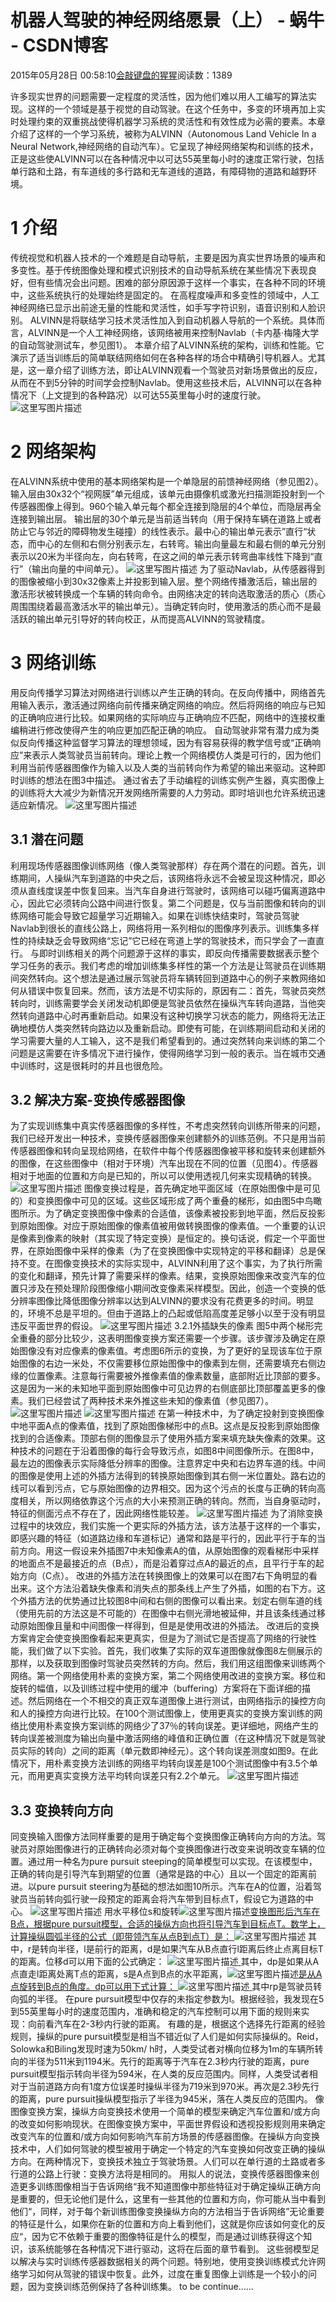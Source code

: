 
# 机器人驾驶的神经网络愿景（上） - 蜗牛 - CSDN博客


2015年05月28日 00:58:10[会敲键盘的猩猩](https://me.csdn.net/u010182633)阅读数：1389


许多现实世界的问题需要一定程度的灵活性，因为他们难以用人工编写的算法实现。这样的一个领域是基于视觉的自动驾驶。在这个任务中，多变的环境再加上实时处理约束的双重挑战使得机器学习系统的灵活性和有效性成为必需的要素。本章介绍了这样的一个学习系统，被称为ALVINN（Autonomous Land Vehicle In a  Neural Network,神经网络的自动汽车）。它呈现了神经网络架构和训练的技术，正是这些使ALVINN可以在各种情况中以可达55英里每小时的速度正常行驶，包括单行路和土路，有车道线的多行路和无车道线的道路，有障碍物的道路和越野环境。
# 1 介绍
传统视觉和机器人技术的一个难题是自动导航，主要是因为真实世界场景的噪声和多变性。基于传统图像处理和模式识别技术的自动导航系统在某些情况下表现良好，但有些情况会出问题。困难的部分原因源于这样一个事实，在各种不同的环境中，这些系统执行的处理始终是固定的。
在高程度噪声和多变性的领域中，人工神经网络已显示出前途无量的性能和灵活性，如手写字符识别，语音识别和人脸识别。 ALVINN是将联结学习技术灵活性加入到自动机器人导航的一个系统。具体而言，ALVINN是一个人工神经网络，该网络被用来控制Navlab（卡内基·梅隆大学的自动驾驶测试车，参见图1）。
本章介绍了ALVINN系统的架构，训练和性能。它演示了适当训练后的简单联结网络如何在各种各样的场合中精确引导机器人。尤其是，这一章介绍了训练方法，即让ALVINN观看一个驾驶员对新场景做出的反应，从而在不到5分钟的时间学会控制Navlab。使用这些技术后，ALVINN可以在各种情况下（上文提到的各种路况）以可达55英里每小时的速度行驶。
![这里写图片描述](https://img-blog.csdn.net/20150527134101810)
# 2 网络架构
在ALVINN系统中使用的基本网络架构是一个单隐层的前馈神经网络（参见图2）。输入层由30x32个“视网膜”单元组成，该单元由摄像机或激光扫描测距投射到一个传感器图像上得到。960个输入单元每个都全连接到隐层的4个单位，而隐层再全连接到输出层。 输出层的30个单元是当前适当转向（用于保持车辆在道路上或者防止它与邻近的障碍物发生碰撞）的线性表示。最中心的输出单元表示”直行“状态，而中心的左侧和右侧分别表示左，右转弯。输出向量最左和最右侧的单元分别表示以20米为半径向左，向右转弯，在这之间的单元表示转弯曲率线性下降到“直行”（输出向量的中间单元）。
![这里写图片描述](https://img-blog.csdn.net/20150527141751891)
为了驱动Navlab，从传感器得到的图像被缩小到30x32像素上并投影到输入层。整个网络传播激活后，输出层的激活形状被转换成一个车辆的转向命令。由网络决定的转向选取激活的质心（质心周围围绕着最高激活水平的输出单元）。当确定转向时，使用激活的质心而不是最活跃的输出单元引导好的转向校正，从而提高ALVINN的驾驶精度。
# 3 网络训练
用反向传播学习算法对网络进行训练以产生正确的转向。在反向传播中，网络首先用输入表示，激活通过网络向前传播来确定网络的响应。然后将网络的响应与已知的正确响应进行比较。如果网络的实际响应与正确响应不匹配，网络中的连接权重编稍进行修改使得产生的响应更加匹配正确的响应。
自动驾驶非常有潜力成为类似反向传播这种监督学习算法的理想领域，因为有容易获得的教学信号或“正确响应”来表示人类驾驶员当前转向。理论上教一个网络模仿人类是可行的，因为他们利用当前传感器图像作为输入以及人类的当前转向作为希望的输出来驱动。这种即时训练的想法在图3中描述。
通过省去了手动编程的训练实例产生器，真实图像上的训练将大大减少为新情况开发网络所需要的人力劳动。即时培训也允许系统迅速适应新情况。
![这里写图片描述](https://img-blog.csdn.net/20150527150501972)
## 3.1 潜在问题
利用现场传感器图像训练网络（像人类驾驶那样）存在两个潜在的问题。首先，训练期间，人操纵汽车到道路的中央之后，该网络将永远不会被呈现这种情况，即必须从直线度误差中恢复回来。当汽车自身进行驾驶时，该网络可以碰巧偏离道路中心，因此它必须转向公路中间进行恢复。第二个问题是，仅与当前图像和转向的训练网络可能会导致它超量学习近期输入。如果在训练快结束时，驾驶员驾驶Navlab到很长的直线公路上，网络将用一系列相似的图像序列表示。训练集多样性的持续缺乏会导致网络“忘记”它已经在弯道上学的驾驶技术，而只学会了一直直行。
与即时训练相关的两个问题源于这样的事实，即反向传播需要数据表示整个学习任务的表示。我们考虑的增加训练集多样性的第一个方法是让驾驶员在训练期间突然转向。这个想法是通过展示驾驶员将车辆转回到道路中心的例子来教网络如何从错误中恢复回来。然而，该方法是不切实际的，原因有二：首先，驾驶员突然转向时，训练需要学会关闭发动机即便是驾驶员依然在操纵汽车转向道路，当他突然转向道路中心时再重新启动。如果没有这种切换学习状态的能力，网络将无法正确地模仿人类突然转向路边以及重新启动。即使有可能，在训练期间启动和关闭的学习需要大量的人工输入，这不是我们希望看到的。通过突然转向来训练的第二个问题是这需要在许多情况下进行操作，使得网络学习到一般的表示。当在城市交通中训练时，这是很耗时的并且也很危险。
## 3.2 解决方案-变换传感器图像
为了实现训练集中真实传感器图像的多样性，不考虑突然转向训练所带来的问题，我们已经开发出一种技术，变换传感器图像来创建额外的训练范例。不只是用当前传感器图像和转向呈现给网络，在软件中每个传感器图像被平移和旋转来创建额外的图像，在这些图像中（相对于环境）汽车出现在不同的位置（见图4）。传感器相对于地面的位置和方向是已知的，所以可以使用透视几何来实现精确的转换。
![这里写图片描述](https://img-blog.csdn.net/20150527170507846)
图像变换过程是，首先确定地平面区域（在原始图像中是可见的）和变换图像中可见的区域。这些区域形成了两个重叠的梯形，如由图5中鸟瞰图所示。为了确定变换图像中像素的合适值，该像素被投影到地平面，然后反投影到原始图像。对应于原始图像的像素值被用做转换图像的像素值。一个重要的认识是像素到像素的映射（其实现了特定变换）是恒定的。换句话说，假定一个平面世界，在原始图像中采样的像素（为了在变换图像中实现特定的平移和翻译）总是保持不变。在图像变换技术的实际实现中，ALVINN利用了这个事实，为了执行所需的变化和翻译，预先计算了需要采样的像素。结果，变换原始图像来改变汽车的位置只涉及在预处理阶段图像缩小期间改变像素采样模型。因此，创造一个变换的低分辨率图像比降低图像分辨率以达到ALVINN的要求没有花费更多的时间。明显的，环境不总是平坦的。但由于道路上的凸起或低陷高度差足够小以至于没有明显违反平面世界的假设。
![这里写图片描述](https://img-blog.csdn.net/20150527170545148)
3.2.1外插缺失的像素
图5中两个梯形完全重叠的部分比较少，这表明图像变换方案还需要一个步骤。该步骤涉及确定在原始图像没有对应像素的像素值。考虑图6所示的变换，为了更好的呈现该车位于原始图像的右边一米处，不仅需要移位原始图像中的像素到左侧，还需要填充右侧边缘的位置像素。注意每行需要被外推像素值的像素数量，底部附近比顶部的要多。这是因为一米的未知地平面到原始图像中可见边界的右侧底部比顶部覆盖更多的像素。我们已经尝试了两种技术来外推这些未知的像素值（参见图7）。
![这里写图片描述](https://img-blog.csdn.net/20150527172935061)
![这里写图片描述](https://img-blog.csdn.net/20150527173244158)
在第一种技术中，为了确定投射到变换图像中地平面A点的像素值，找到了原始图像梯形中的点B。这点是反投影到原始图像找到的合适像素。顶部右侧的图像显示了使用外插方案来填充缺失像素的效果。这种技术的问题在于沿着图像的每行会导致污点，如图8中间图像所示。在图8中，最左边的图像表示实际降低分辨率的图像。注意界定中央和右边界车道的线。中间的图像是使用上述的外插方法得到的转换原始图像到其右侧一米位置处。路右边的线可以看到污点，它与原始图像的边界相交。因为这个污点的长度与正确的转向高度相关，所以网络依靠这个污点的大小来预测正确的转向。然而，当自身驱动时，特征的侧面污点不存在了，因此网络性能较差。
![这里写图片描述](https://img-blog.csdn.net/20150527180114598)
为了消除变换过程中的块效应，我们实施一个更实际的外插方法，该方法基于这样的一个事实，即感兴趣的特征（如道路边缘和车道标记）通常和路是平行的，因此平行于车的当前方向。用这一假设来外插图7中未知像素A的值，从原始图像的观看梯形中采样的地面点不是最接近的点（B点），而是沿着穿过点A的最近的点，且平行于车的起始方向（C点）。
改进的外插方法在转换图像上的效果可以在图7右下角明显的看出来。这个方法沿着缺失像素和消失点的那条线上产生了外插，如图的右下方。这个外插方法的优势通过比较图8中间和右侧的图像可以看出来。划定右侧车道的线（使用先前的方法这是不可能的）在图像中右侧光滑地被延伸，并且该条线通过移动原始图像且量和中间图像一样得到，但是是使用改进的外插法。
改进后的变换方案肯定会使变换图像看起来更真实，但是为了测试它是否提高了网络的行驶性能，我们做了以下实验。首先，我们收集了实际的双车道图像就像图8左侧展示的那样，以及获取到图像时驾驶员突然转的方向。然后，我们用这组图像来训练两个网络。第一个网络使用朴素的变换方案，第二个网络使用改进的变换方案。移位和旋转的幅值，以及训练过程中使用的缓冲（buffering）方案将在下面详细的描述。然后网络在一个不相交的真正双车道图像上进行测试，由网络指示的操控方向和人的操控方向进行比较。在100个测试图像上，使用更真实的变换方案训练的网络比使用朴素变换方案训练的网络少了37％的转向误差。更详细地，网络产生的转向误差被测度为输出向量中激活网络的峰值和正确位置（在这种情况下就是驾驶员实际的转向）之间的距离（单元数即神经元）。这个转向误差测度如图9。在此情况下，用朴素变换方法训练的网络平均转向误差是100个测试图像中有3.5个单元，而用更真实变换方法平均转向误差只有2.2个单元。
![这里写图片描述](https://img-blog.csdn.net/20150527225033382)
## 3.3 变换转向方向
同变换输入图像方法同样重要的是用于确定每个变换图像正确转向方向的方法。驾驶员对原始图像进行的正确转向必须对每个变换图像进行改变来说明改变车辆的位置。通过用一种名为pure pursuit steeping的简单模型可以实现。在该模型中，正确的转向是引导汽车到期望的位置（通常是路的中心）且以一个固定的距离前进。以pure pursuit steering为基础的想法如图10所示。汽车在A的位置，沿着驾驶员当前转向弧行驶一段预定的距离会将汽车带到目标点T，假设它为道路的中心。
![这里写图片描述](https://img-blog.csdn.net/20150527225121664)
用水平移位s和旋转![这里写图片描述](https://img-blog.csdn.net/20150528002407160)[变换图形后汽车在B点，根据pure pursuit模型，合适的操纵方向也将引导汽车到目标点T。数学上，计算操纵圆弧半径的公式（即带领汽车从点B到点T）是： ](https://img-blog.csdn.net/20150528002407160)
![这里写图片描述](https://img-blog.csdn.net/20150527230122816)
其中，r是转向半径，l是前行的距离，d是如果汽车从B点直行l距离后终止点离目标T的距离。位移d可以用下面的公式确定：
![这里写图片描述](https://img-blog.csdn.net/20150527231054777)[ ](https://img-blog.csdn.net/20150527231054777)
其中，dp是如果从A点直走l距离处离T点的距离，s是A点到B点的水平距离，![这里写图片描述](https://img-blog.csdn.net/20150528002426622)[是从A点旋转到B点的角度。dp可以用下式计算： ](https://img-blog.csdn.net/20150528002426622)
![这里写图片描述](https://img-blog.csdn.net/20150528000225122)[ ](https://img-blog.csdn.net/20150528000225122)
其中rp是驾驶员转向弧的半径。
[
](https://img-blog.csdn.net/20150528000225122)在pure pursuit模型中仅存的未指定参数为l。根据经验，我发现在5到55英里每小时的速度范围内，准确和稳定的汽车控制可以用下面的规则来实现：向前看汽车在2-3秒内行驶的距离。
[
](https://img-blog.csdn.net/20150528000225122)有趣的是，根据这个选择先行距离的经验规则，操纵的pure pursuit模型是相当不错近似了人们是如何实际操纵的。Reid，Solowka和Biling发现时速为50km/ h时，人类受试者对横向位移为1m的车辆所转向的半径为511米到1194米。先行的距离等于汽车在2.3秒内行驶的距离，pure pursuit模型指示转向半径为594米，在人类的反应范围内。同样，人类受试者相对于当前道路方向有1度方位误差时操纵半径为719米到970米。再次是2.3秒先行的距离，pure pursuit操纵模型指示了半径为945米，落在人类反应的范围内。
[
](https://img-blog.csdn.net/20150528000225122)像图像变换方案，操纵方向变换技术使用一个简单的模型来确定汽车位置和/或方向的改变如何影响现状。在图像变换方案中，平面世界假设和透视投影规则用来确定改变汽车的位置和/或方向如何影响汽车前方场景的传感器图像。在操纵方向变换技术中，人们如何驾驶的模型被用于确定一个特定的汽车变换如何改变正确的操纵方向。在两种情况下，变换技术独立于驾驶场景。人们可以在单行道的土路或者多行道的公路上行驶：变换方法将是相同的。
[
](https://img-blog.csdn.net/20150528000225122)用拟人的说法，变换传感器图像来创造更多训练图像相当于告诉网络“我不知道图像中那些特征对于确定操纵正确方向是重要的，但无论他们是什么，这里有一些其他的位置和方向，你可能从当中看到他们“，同样，对于每个新训练图像变换操纵方向的方法相当于告诉网络”无论重要的特征是什么，如果你在新的位置和方向上看到他们，这就是你应该如何变化的反应“，因为它不依赖于重要的图像特征是什么的模型，而是通过训练获得这个知识，该系统能够在各种情况下进行驱动，这将在后面的章节看到。
[
](https://img-blog.csdn.net/20150528000225122)这些弱模型足以解决与实时训练传感器数据相关的两个问题。特别地，使用变换训练模式允许网络学习如何从驾驶的错误中恢复。此外，过度在重复图像上训练是一个较小的问题，因为变换训练范例保持了各种训练集。
[
](https://img-blog.csdn.net/20150528000225122)to be continue……
[            ](https://img-blog.csdn.net/20150528000225122)
[
](https://img-blog.csdn.net/20150528002426622)
